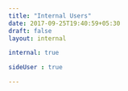 ```yaml
---
title: "Internal Users"
date: 2017-09-25T19:40:59+05:30
draft: false
layout: internal

internal: true

sideUser : true

---
```


